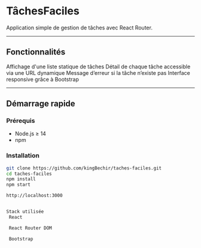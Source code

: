 #  TâchesFaciles

Application simple de gestion de tâches avec React Router.

---

##  Fonctionnalités

 Affichage d'une liste statique de tâches
 Détail de chaque tâche accessible via une URL dynamique
 Message d’erreur si la tâche n’existe pas
 Interface responsive grâce à Bootstrap

---

##  Démarrage rapide

### Prérequis

- Node.js ≥ 14
- npm

### Installation

```bash
git clone https://github.com/kingBechir/taches-faciles.git
cd taches-faciles
npm install
npm start

http://localhost:3000


Stack utilisée
 React

 React Router DOM

 Bootstrap

